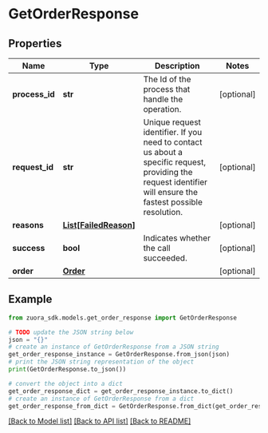 # GetOrderResponse


## Properties

Name | Type | Description | Notes
------------ | ------------- | ------------- | -------------
**process_id** | **str** | The Id of the process that handle the operation.  | [optional] 
**request_id** | **str** | Unique request identifier. If you need to contact us about a specific request, providing the request identifier will ensure the fastest possible resolution.  | [optional] 
**reasons** | [**List[FailedReason]**](FailedReason.md) |  | [optional] 
**success** | **bool** | Indicates whether the call succeeded.  | [optional] 
**order** | [**Order**](Order.md) |  | [optional] 

## Example

```python
from zuora_sdk.models.get_order_response import GetOrderResponse

# TODO update the JSON string below
json = "{}"
# create an instance of GetOrderResponse from a JSON string
get_order_response_instance = GetOrderResponse.from_json(json)
# print the JSON string representation of the object
print(GetOrderResponse.to_json())

# convert the object into a dict
get_order_response_dict = get_order_response_instance.to_dict()
# create an instance of GetOrderResponse from a dict
get_order_response_from_dict = GetOrderResponse.from_dict(get_order_response_dict)
```
[[Back to Model list]](../README.md#documentation-for-models) [[Back to API list]](../README.md#documentation-for-api-endpoints) [[Back to README]](../README.md)


